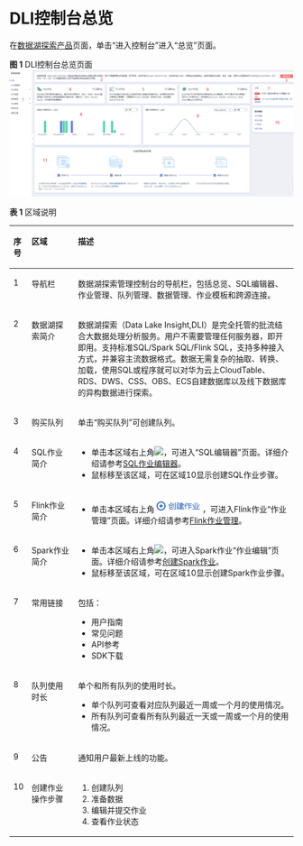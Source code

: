 # DLI控制台总览<a name="dli_01_0377"></a>

在[数据湖探索产品](https://www.huaweicloud.com/product/dli.html)页面，单击“进入控制台”进入“总览”页面。

**图 1**  DLI控制台总览页面<a name="fig2700915165418"></a>  
![](figures/DLI控制台总览页面.png "DLI控制台总览页面")

**表 1**  区域说明

<a name="zh-cn_topic_0093946815_table48732667171120"></a>
<table><thead align="left"><tr id="zh-cn_topic_0093946815_row19196955171120"><th class="cellrowborder" valign="top" width="5.99009900990099%" id="mcps1.2.4.1.1"><p id="p1851454085710"><a name="p1851454085710"></a><a name="p1851454085710"></a>序号</p>
</th>
<th class="cellrowborder" valign="top" width="16.366336633663366%" id="mcps1.2.4.1.2"><p id="zh-cn_topic_0093946815_p35936586171120"><a name="zh-cn_topic_0093946815_p35936586171120"></a><a name="zh-cn_topic_0093946815_p35936586171120"></a>区域</p>
</th>
<th class="cellrowborder" valign="top" width="77.64356435643565%" id="mcps1.2.4.1.3"><p id="zh-cn_topic_0093946815_p25182390171120"><a name="zh-cn_topic_0093946815_p25182390171120"></a><a name="zh-cn_topic_0093946815_p25182390171120"></a>描述</p>
</th>
</tr>
</thead>
<tbody><tr id="row13177151111619"><td class="cellrowborder" valign="top" width="5.99009900990099%" headers="mcps1.2.4.1.1 "><p id="p14178851151619"><a name="p14178851151619"></a><a name="p14178851151619"></a>1</p>
</td>
<td class="cellrowborder" valign="top" width="16.366336633663366%" headers="mcps1.2.4.1.2 "><p id="p2178851121614"><a name="p2178851121614"></a><a name="p2178851121614"></a>导航栏</p>
</td>
<td class="cellrowborder" valign="top" width="77.64356435643565%" headers="mcps1.2.4.1.3 "><p id="p1617813516160"><a name="p1617813516160"></a><a name="p1617813516160"></a>数据湖探索管理控制台的导航栏，包括总览、SQL编辑器、作业管理、队列管理、数据管理、作业模板和跨源连接。</p>
</td>
</tr>
<tr id="row6996420121612"><td class="cellrowborder" valign="top" width="5.99009900990099%" headers="mcps1.2.4.1.1 "><p id="p11996320161619"><a name="p11996320161619"></a><a name="p11996320161619"></a>2</p>
</td>
<td class="cellrowborder" valign="top" width="16.366336633663366%" headers="mcps1.2.4.1.2 "><p id="p179961920171615"><a name="p179961920171615"></a><a name="p179961920171615"></a>数据湖探索简介</p>
</td>
<td class="cellrowborder" valign="top" width="77.64356435643565%" headers="mcps1.2.4.1.3 "><p id="p1399717205164"><a name="p1399717205164"></a><a name="p1399717205164"></a>数据湖探索（Data Lake Insight,DLI）是完全托管的批流结合大数据处理分析服务。用户不需要管理任何服务器，即开即用。支持标准SQL/Spark SQL/Flink SQL，支持多种接入方式，并兼容主流数据格式。数据无需复杂的抽取、转换、加载，使用SQL或程序就可以对华为云上CloudTable、RDS、DWS、CSS、OBS、ECS自建数据库以及线下数据库的异构数据进行探索。</p>
</td>
</tr>
<tr id="row956717279221"><td class="cellrowborder" valign="top" width="5.99009900990099%" headers="mcps1.2.4.1.1 "><p id="p145671327172215"><a name="p145671327172215"></a><a name="p145671327172215"></a>3</p>
</td>
<td class="cellrowborder" valign="top" width="16.366336633663366%" headers="mcps1.2.4.1.2 "><p id="p556713279221"><a name="p556713279221"></a><a name="p556713279221"></a>购买队列</p>
</td>
<td class="cellrowborder" valign="top" width="77.64356435643565%" headers="mcps1.2.4.1.3 "><p id="p15567152762211"><a name="p15567152762211"></a><a name="p15567152762211"></a>单击<span class="uicontrol" id="uicontrol189691913132314"><a name="uicontrol189691913132314"></a><a name="uicontrol189691913132314"></a>“购买队列”</span>可创建队列。</p>
</td>
</tr>
<tr id="row1099418791615"><td class="cellrowborder" valign="top" width="5.99009900990099%" headers="mcps1.2.4.1.1 "><p id="p199419761619"><a name="p199419761619"></a><a name="p199419761619"></a>4</p>
</td>
<td class="cellrowborder" valign="top" width="16.366336633663366%" headers="mcps1.2.4.1.2 "><p id="p9994471160"><a name="p9994471160"></a><a name="p9994471160"></a>SQL作业简介</p>
</td>
<td class="cellrowborder" valign="top" width="77.64356435643565%" headers="mcps1.2.4.1.3 "><a name="ul109031859184112"></a><a name="ul109031859184112"></a><ul id="ul109031859184112"><li>单击本区域右上角<a name="image735517449463"></a><a name="image735517449463"></a><span><img id="image735517449463" src="figures/icon-创建作业.png"></span>，可进入“SQL编辑器”页面。详细介绍请参考<a href="SQL作业编辑器.md">SQL作业编辑器</a>。</li><li>鼠标移至该区域，可在区域10显示创建SQL作业步骤。</li></ul>
</td>
</tr>
<tr id="row8464152220348"><td class="cellrowborder" valign="top" width="5.99009900990099%" headers="mcps1.2.4.1.1 "><p id="p1525520416406"><a name="p1525520416406"></a><a name="p1525520416406"></a>5</p>
</td>
<td class="cellrowborder" valign="top" width="16.366336633663366%" headers="mcps1.2.4.1.2 "><p id="p9255144119401"><a name="p9255144119401"></a><a name="p9255144119401"></a>Flink作业简介</p>
</td>
<td class="cellrowborder" valign="top" width="77.64356435643565%" headers="mcps1.2.4.1.3 "><a name="ul13278183874519"></a><a name="ul13278183874519"></a><ul id="ul13278183874519"><li>单击本区域右上角<a name="image42781638174518"></a><a name="image42781638174518"></a><span><img id="image42781638174518" src="figures/icon-创建作业-0.png"></span>，可进入Flink作业“作业管理”页面。详细介绍请参考<a href="Flink作业管理.md">Flink作业管理</a>。</li></ul>
</td>
</tr>
<tr id="row127891135877"><td class="cellrowborder" valign="top" width="5.99009900990099%" headers="mcps1.2.4.1.1 "><p id="p1151444025710"><a name="p1151444025710"></a><a name="p1151444025710"></a>6</p>
</td>
<td class="cellrowborder" valign="top" width="16.366336633663366%" headers="mcps1.2.4.1.2 "><p id="p19789635772"><a name="p19789635772"></a><a name="p19789635772"></a>Spark作业简介</p>
</td>
<td class="cellrowborder" valign="top" width="77.64356435643565%" headers="mcps1.2.4.1.3 "><a name="ul209511121144218"></a><a name="ul209511121144218"></a><ul id="ul209511121144218"><li>单击本区域右上角<a name="image15119571466"></a><a name="image15119571466"></a><span><img id="image15119571466" src="figures/icon-创建作业.png"></span>，可进入Spark作业“作业编辑”页面。详细介绍请参考<a href="创建Spark作业.md">创建Spark作业</a>。</li><li>鼠标移至该区域，可在区域10显示创建Spark作业步骤。</li></ul>
</td>
</tr>
<tr id="row14509172216521"><td class="cellrowborder" valign="top" width="5.99009900990099%" headers="mcps1.2.4.1.1 "><p id="p14510162212528"><a name="p14510162212528"></a><a name="p14510162212528"></a>7</p>
</td>
<td class="cellrowborder" valign="top" width="16.366336633663366%" headers="mcps1.2.4.1.2 "><p id="p125861533115210"><a name="p125861533115210"></a><a name="p125861533115210"></a>常用链接</p>
</td>
<td class="cellrowborder" valign="top" width="77.64356435643565%" headers="mcps1.2.4.1.3 "><p id="p105868332523"><a name="p105868332523"></a><a name="p105868332523"></a>包括：</p>
<a name="ul17586633165216"></a><a name="ul17586633165216"></a><ul id="ul17586633165216"><li>用户指南</li><li>常见问题</li><li>API参考</li><li>SDK下载</li></ul>
</td>
</tr>
<tr id="row187892354715"><td class="cellrowborder" valign="top" width="5.99009900990099%" headers="mcps1.2.4.1.1 "><p id="p651484015710"><a name="p651484015710"></a><a name="p651484015710"></a>8</p>
</td>
<td class="cellrowborder" valign="top" width="16.366336633663366%" headers="mcps1.2.4.1.2 "><p id="p779013514719"><a name="p779013514719"></a><a name="p779013514719"></a>队列使用时长</p>
</td>
<td class="cellrowborder" valign="top" width="77.64356435643565%" headers="mcps1.2.4.1.3 "><p id="p62481146545"><a name="p62481146545"></a><a name="p62481146545"></a>单个和所有队列的使用时长。</p>
<a name="ul62161317195418"></a><a name="ul62161317195418"></a><ul id="ul62161317195418"><li>单个队列可查看对应队列最近一周或一个月的使用情况。</li><li>所有队列可查看所有队列最近一天或一周或一个月的使用情况。</li></ul>
</td>
</tr>
<tr id="row1886971017575"><td class="cellrowborder" valign="top" width="5.99009900990099%" headers="mcps1.2.4.1.1 "><p id="p155746209576"><a name="p155746209576"></a><a name="p155746209576"></a>9</p>
</td>
<td class="cellrowborder" valign="top" width="16.366336633663366%" headers="mcps1.2.4.1.2 "><p id="p2057413202574"><a name="p2057413202574"></a><a name="p2057413202574"></a>公告</p>
</td>
<td class="cellrowborder" valign="top" width="77.64356435643565%" headers="mcps1.2.4.1.3 "><p id="p6574192011570"><a name="p6574192011570"></a><a name="p6574192011570"></a>通知用户最新上线的功能。</p>
</td>
</tr>
<tr id="row16131132095916"><td class="cellrowborder" valign="top" width="5.99009900990099%" headers="mcps1.2.4.1.1 "><p id="p1213117202592"><a name="p1213117202592"></a><a name="p1213117202592"></a>10</p>
</td>
<td class="cellrowborder" valign="top" width="16.366336633663366%" headers="mcps1.2.4.1.2 "><p id="p18132720175910"><a name="p18132720175910"></a><a name="p18132720175910"></a>创建作业操作步骤</p>
</td>
<td class="cellrowborder" valign="top" width="77.64356435643565%" headers="mcps1.2.4.1.3 "><a name="ol1926664815598"></a><a name="ol1926664815598"></a><ol id="ol1926664815598"><li>创建队列</li><li>准备数据</li><li>编辑并提交作业</li><li>查看作业状态</li></ol>
</td>
</tr>
</tbody>
</table>

